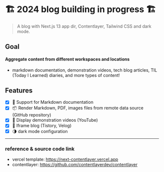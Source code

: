# 🏗️ 2024 blog building in progress 🏗️

> A blog with Next.js 13 app dir, Contentlayer, Tailwind CSS and dark mode.

## Goal

#### Aggregate content from different workspaces and locations

- markdown documentation, demonstration videos, tech blog articles, TIL (Today I Learned) diaries, and more types of content!

## Features

- [x] 📄 Support for Markdown documentation
- [x] 📦 Render Markdown, PDF, images files from remote data source (GitHub repository)
- [x] 🎥 Display demonstration videos (YouTube)
- [x] 📝 Iframe blog (Tistory, Velog)
- [x] 🌗 dark mode configuration

---

### reference & source code link

- vercel template: https://next-contentlayer.vercel.app
- contentlayer: https://github.com/contentlayerdev/contentlayer
